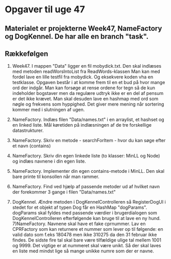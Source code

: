 # Opgaver til uge 47 
## Materialet er projekterne Week47, NameFactory og DogKennel. De har alle en branch "task". 

## Rækkefølgen 
1) Week47. I mappen "Data" ligger en fil mobydick.txt. Den skal indlæses med metoden readWorsIntoList fra ReadWords-klassen
Man kan med fordel lave en lille testfil fra mobydick. Og eksekvere koden vha en testklasse. 
Opgaven består i at komme frem til en et bud på hvor mange ord der indgår. Man kan forsøge at rense ordene for tegn så de kun indeholder bogstaver men da regulære udtryk ikke er en del af pensum er det ikke krævet. 
Man skal desuden lave en hashmap med ord som nøgle og frekvens som hyppighed. Det giver mere mening når sortering kommer med i slutningen af ugen.


1) NameFactory. Indlæs filen "Data/names.txt" i en arraylist, et hashset og en linked liste. 
Mål køretiden på indlæsningen af de tre forskellige datastrukturer.
2) NameFactory. Skriv en metode - searchForItem - hvor du kan søge efter et navn (contains)
3) NameFactory. Skriv din egen linkede liste (to klasser: MinLL og Node) og indlæs navnene i din egen liste.
4) NameFactory. Implementer din egen contains-metode i MinLL. Den skal bare printe til konsollen når man rammer.
5) NameFactory. Find ved hjælp af passende metoder ud af hvilket navn der forekommer 3 gange i filen "Data/names.txt" 

6) DogKennel. Ændre metoden i DogKennelControlleren så RegisterDogUI i stedet for et objekt af typen Dog får en HashMap "dogParams".
dogParams skal fyldes med passende værdier i brugerdialogen som DogKennelControlleren efterfølgende kan bruge til at lave en ny hund.
7)NameFactory. Navnene skal have et fake cprnummer. Lav en CPRFactory som kan returnere et nummer som lever op til følgende:
en valid dato som f.eks 180478 men ikke 310275 da den 31 februar ikke findes. De sidste fire tal skal bare være tilfældige ulige tal mellem 1001 og 9999.
Det vigtige er at nummeret skal være unikt. Så der skal laves en liste med mindst lige så mange unikke numre som der er navne.

